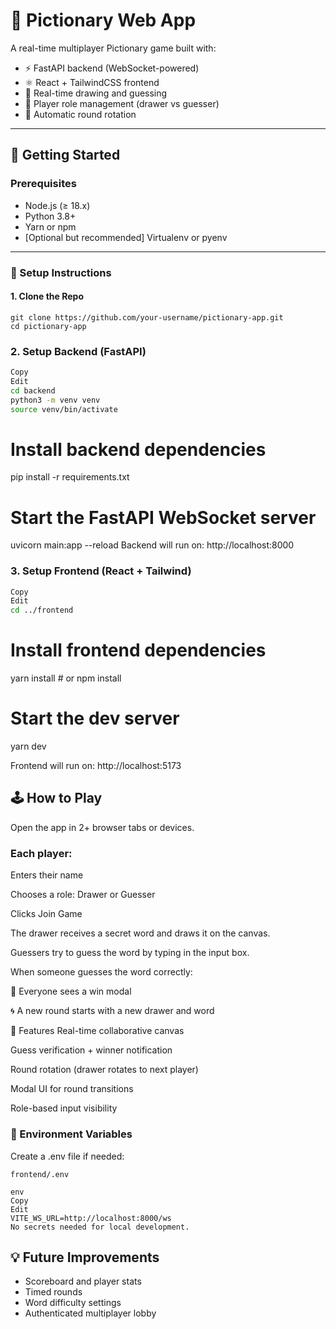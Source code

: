 # 🎨 Pictionary Web App

A real-time multiplayer Pictionary game built with:

- ⚡️ FastAPI backend (WebSocket-powered)
- ⚛️ React + TailwindCSS frontend
- 📡 Real-time drawing and guessing
- 👥 Player role management (drawer vs guesser)
- 🔁 Automatic round rotation

---

## 🚀 Getting Started

### Prerequisites

- Node.js (≥ 18.x)
- Python 3.8+
- Yarn or npm
- [Optional but recommended] Virtualenv or pyenv

---

### 🔧 Setup Instructions

#### 1. Clone the Repo

```
git clone https://github.com/your-username/pictionary-app.git
cd pictionary-app
```
### 2. Setup Backend (FastAPI)
```bash
Copy
Edit
cd backend
python3 -m venv venv
source venv/bin/activate
```

# Install backend dependencies
pip install -r requirements.txt

# Start the FastAPI WebSocket server
uvicorn main:app --reload
Backend will run on: http://localhost:8000

### 3. Setup Frontend (React + Tailwind)
```bash
Copy
Edit
cd ../frontend
```

# Install frontend dependencies
yarn install  # or npm install

# Start the dev server
yarn dev

Frontend will run on: http://localhost:5173

## 🕹️ How to Play
Open the app in 2+ browser tabs or devices.

### Each player:

Enters their name

Chooses a role: Drawer or Guesser

Clicks Join Game

The drawer receives a secret word and draws it on the canvas.

Guessers try to guess the word by typing in the input box.

When someone guesses the word correctly:

🎉 Everyone sees a win modal

🌀 A new round starts with a new drawer and word

🧩 Features
Real-time collaborative canvas

Guess verification + winner notification

Round rotation (drawer rotates to next player)

Modal UI for round transitions

Role-based input visibility

### 🔐 Environment Variables
Create a .env file if needed:
```
frontend/.env

env
Copy
Edit
VITE_WS_URL=http://localhost:8000/ws
No secrets needed for local development.
``` 

## 💡 Future Improvements
 - Scoreboard and player stats
 - Timed rounds
 - Word difficulty settings
 - Authenticated multiplayer lobby
